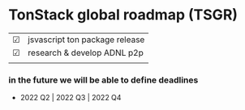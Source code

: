 # TonStack global roadmap (TSGR)

|   |   |
|---|---|
| ☑ | jsvascript ton package release |
| ☑ | research & develop ADNL p2p |
|   |   |


### in the future we will be able to define deadlines
- 2022 Q2 | 2022 Q3 | 2022 Q4
